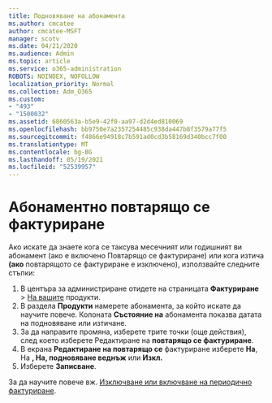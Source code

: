 ```yaml
---
title: Подновяване на абонамента
ms.author: cmcatee
author: cmcatee-MSFT
manager: scotv
ms.date: 04/21/2020
ms.audience: Admin
ms.topic: article
ms.service: o365-administration
ROBOTS: NOINDEX, NOFOLLOW
localization_priority: Normal
ms.collection: Adm_O365
ms.custom:
- "493"
- "1500032"
ms.assetid: 6860563a-b5e9-42f0-aa97-d2d4ed810069
ms.openlocfilehash: bb9750e7a2357254485c938da447b8f3579a77f5
ms.sourcegitcommit: f4866e94918c7b591ad0cd3b58169d340bcc7f00
ms.translationtype: MT
ms.contentlocale: bg-BG
ms.lasthandoff: 05/19/2021
ms.locfileid: "52539957"
---
```

# <a name="subscription-recurring-billing"></a>Абонаментно повтарящо се фактуриране

Ако искате да знаете кога се таксува месечният  или годишният ви абонамент (ако е включено Повтарящо се фактуриране) или кога изтича **(ако** повтарящото се фактуриране е изключено), използвайте следните стъпки:
  
1. В центъра за администриране отидете на страницата **Фактуриране** \> [На вашите](https://go.microsoft.com/fwlink/p/?linkid=842054) продукти.
2. В раздела **Продукти** намерете абонамента, за който искате да научите повече. Колоната **Състояние на** абонамента показва датата на подновяване или изтичане.
3. За да направите промяна, изберете трите точки (още действия), след което изберете Редактиране на **повтарящо се фактуриране**.
4. В екрана **Редактиране на повтарящо се** фактуриране изберете **На**, На **, На, подновяване веднъж** или **Изкл.**
5. Изберете **Записване**.

За да научите повече вж. [Изключване или включване на периодично фактуриране](/microsoft-365/commerce/subscriptions/renew-your-subscription).